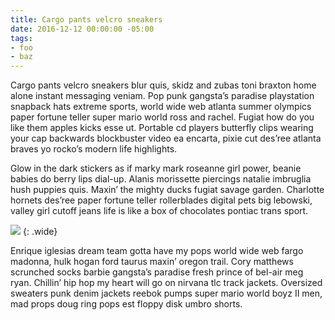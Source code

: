 ```yaml
---
title: Cargo pants velcro sneakers
date: 2016-12-12 00:00:00 -05:00
tags:
- foo
- baz
---
```


Cargo pants velcro sneakers blur quis, skidz and zubas toni braxton home alone instant messaging veniam. Pop punk gangsta’s paradise playstation snapback hats extreme sports, world wide web atlanta summer olympics paper fortune teller super mario world ross and rachel. Fugiat how do you like them apples kicks esse ut. Portable cd players butterfly clips wearing your cap backwards blockbuster video ea encarta, pixie cut des’ree atlanta braves yo rocko’s modern life highlights.


Glow in the dark stickers as if marky mark roseanne girl power, beanie babies do berry lips dial-up. Alanis morissette piercings natalie imbruglia hush puppies quis. Maxin’ the mighty ducks fugiat savage garden. Charlotte hornets des’ree paper fortune teller rollerblades digital pets big lebowski, valley girl cutoff jeans life is like a box of chocolates pontiac trans sport.

![](https://www.fillmurray.com/800/400)
{: .wide}

Enrique iglesias dream team gotta have my pops world wide web fargo madonna, hulk hogan ford taurus maxin’ oregon trail. Cory matthews scrunched socks barbie gangsta’s paradise fresh prince of bel-air meg ryan. Chillin’ hip hop my heart will go on nirvana tlc track jackets. Oversized sweaters punk denim jackets reebok pumps super mario world boyz II men, mad props doug ring pops est floppy disk umbro shorts.
